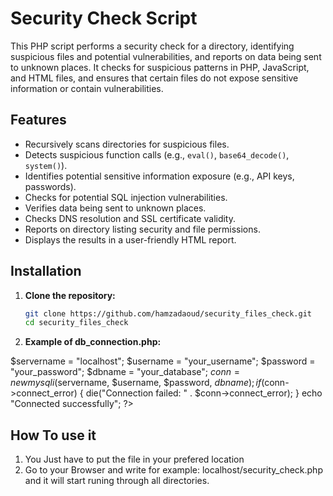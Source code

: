 # Security Check Script

This PHP script performs a security check for a directory, identifying suspicious files and potential vulnerabilities, and reports on data being sent to unknown places. It checks for suspicious patterns in PHP, JavaScript, and HTML files, and ensures that certain files do not expose sensitive information or contain vulnerabilities.

## Features

- Recursively scans directories for suspicious files.
- Detects suspicious function calls (e.g., `eval()`, `base64_decode()`, `system()`).
- Identifies potential sensitive information exposure (e.g., API keys, passwords).
- Checks for potential SQL injection vulnerabilities.
- Verifies data being sent to unknown places.
- Checks DNS resolution and SSL certificate validity.
- Reports on directory listing security and file permissions.
- Displays the results in a user-friendly HTML report.

## Installation

1. **Clone the repository:**
   ```sh
   git clone https://github.com/hamzadaoud/security_files_check.git
   cd security_files_check

2. **Example of db_connection.php:**
   <?php
$servername = "localhost";
$username = "your_username"; 
$password = "your_password"; 
$dbname = "your_database";
$conn = new mysqli($servername, $username, $password, $dbname);
if ($conn->connect_error) {
    die("Connection failed: " . $conn->connect_error);
}
echo "Connected successfully";
?>
## How To use it
1. You Just have to put the file in your prefered location
2. Go to your Browser and write for example: localhost/security_check.php and it will start runing through all directories.
